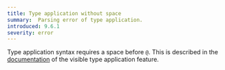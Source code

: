 ```yaml
---
title: Type application without space
summary:  Parsing error of type application.
introduced: 9.6.1
severity: error
---
```



Type application syntax requires a space before `@`. This is described in the [documentation](https://ghc.gitlab.haskell.org/ghc/doc/users_guide/exts/type_applications.html#visible-type-application) of the visible type application feature.